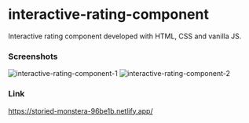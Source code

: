 # interactive-rating-component
Interactive rating component developed with HTML, CSS and vanilla JS.


### Screenshots 

![interactive-rating-component-1](https://user-images.githubusercontent.com/104312621/195950107-083223ee-3614-484d-86a5-a5a0f37f0fc4.png)
![interactive-rating-component-2](https://user-images.githubusercontent.com/104312621/195950120-cf4f7d19-f3a6-403c-8bb3-75211b6890e6.png)

### Link
https://storied-monstera-96be1b.netlify.app/
